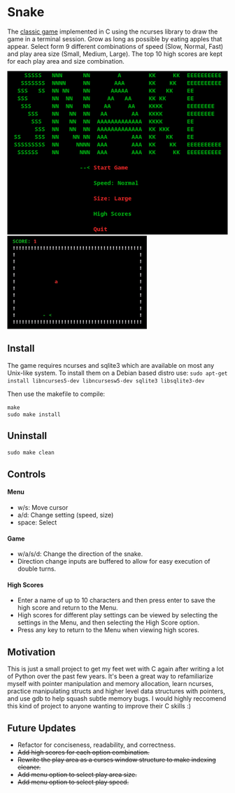 # Snake
The [classic game](https://en.wikipedia.org/wiki/Snake_(video_game_genre)) implemented in C using the ncurses library to draw the game in a terminal session. Grow as long as possible by eating apples that appear.  Select form 9 different combinations of speed (Slow, Normal, Fast) and play area size (Small, Medium, Large).  The top 10 high scores are kept for each play area and size combination.

![menu png](https://github.com/jpritcha3-14/snake-game/blob/master/assets/menu.png) ![demo gif](https://github.com/jpritcha3-14/snake-game/blob/master/assets/demo.gif)

## Install
The game requires ncurses and sqlite3 which are available on most any Unix-like system.  To install them on a Debian based distro use: ```sudo apt-get install libncurses5-dev libncursesw5-dev sqlite3 libsqlite3-dev```

Then use the makefile to compile:
```
make
sudo make install
```

## Uninstall
```
sudo make clean
```

## Controls
#### Menu
- w/s: Move cursor
- a/d: Change setting (speed, size)
- space: Select

#### Game
- w/a/s/d: Change the direction of the snake. 
- Direction change inputs are buffered to allow for easy execution of double turns.

#### High Scores
- Enter a name of up to 10 characters and then press enter to save the high score and return to the Menu.
- High scores for different play settings can be viewed by selecting the settings in the Menu, and then selecting the High Score option.
- Press any key to return to the Menu when viewing high scores.

## Motivation
This is just a small project to get my feet wet with C again after writing a lot of Python over the past few years.  It's been a great way to refamiliarize myself with pointer manipulation and memory allocation, learn ncurses, practice manipulating structs and higher level data structures with pointers, and use gdb to help squash subtle memory bugs.  I would highly reccomend this kind of project to anyone wanting to improve their C skills :)

## Future Updates
- Refactor for conciseness, readability, and correctness.
- ~~Add high scores for each option combination.~~
- ~~Rewrite the play area as a curses window structure to make indexing cleaner.~~
- ~~Add menu option to select play area size.~~
- ~~Add menu option to select play speed.~~
